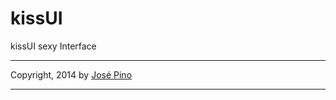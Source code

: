 kissUI
======

kissUI sexy Interface


-------------

Copyright, 2014 by [José Pino](http://twitter.com/jofpin)

-------------
